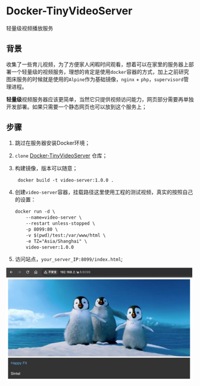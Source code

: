 # Docker-TinyVideoServer
轻量级视频播放服务

## 背景

收集了一些育儿视频，为了方便家人闲暇时间观看，想着可以在家里的服务器上部署一个轻量级的视频服务，理想的肯定是使用`docker`容器的方式，加上之前研究图床服务的时候就是使用的`Alpine`作为基础镜像，`nginx` + `php`，`supervisord`管理进程。

**轻量级**视频服务器应该更简单，当然它只提供视频访问能力，网页部分需要再单独开发部署。如果只需要一个静态网页也可以放到这个服务上；

## 步骤

1. 跳过在服务器安装Docker环境；

2. `clone` [Docker-TinyVideoServer](https://github.com/WenkaiZhou/Docker-TinyVideoServer) 仓库；

3. 构建镜像，版本可以随意；

        docker build -t video-server:1.0.0 .

4.  创建`video-server`容器，挂载路径这里使用工程的测试视频，真实的按照自己的设置：

        docker run -d \
            --name=video-server \
            --restart unless-stopped \
            -p 8099:80 \
            -v $(pwd)/test:/var/www/html \
            -e TZ="Asia/Shanghai" \
            video-server:1.0.0

5. 访问站点，`your_server_IP:8099/index.html`;

<img src="https://raw.githubusercontent.com/WenkaiZhou/Docker-TinyVideoServer/master/test.jpg" width="500" />